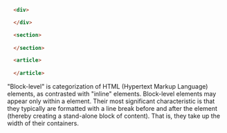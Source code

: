 ```html
  <div> 

  </div>

  <section>
    
  </section>

  <article>
    
  </article>
```

"Block-level" is categorization of HTML (Hypertext Markup Language) elements, as contrasted with "inline" elements. Block-level elements may appear only within a <body> element. Their most significant characteristic is that they typically are formatted with a line break before and after the element (thereby creating a stand-alone block of content). That is, they take up the width of their containers.